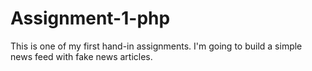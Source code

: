 # Assignment-1-php
This is one of my first hand-in assignments. I'm going to build a simple news feed with fake news articles.
